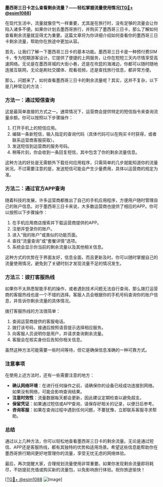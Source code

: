 **墨西哥三日卡怎么查看剩余流量？——轻松掌握流量使用情况[[TG💪+ @esim1088](https://t.me/s/esim1088)]**

在现代生活中，流量就像空气一样重要，尤其是在旅行时，没有足够的流量会让你陷入诸多不便。如果你计划去墨西哥旅行，并购买了墨西哥三日卡，那么了解如何查看剩余流量就显得尤为重要。这篇文章将为你详细介绍如何查看你的墨西哥三日卡剩余流量，帮助你在旅途中更加从容。

首先，让我们了解一下墨西哥三日卡的基本功能。墨西哥三日卡是一种预付费SIM卡，专为短期游客设计。它提供了便捷的上网服务，让你在短短三天内尽情享受高速网络。无论是在墨西哥城的大街小巷，还是在坎昆的海滩边，你都可以随时随地连接互联网，无论是刷社交媒体、观看视频，还是查找旅行信息，都非常方便。

那么，问题来了，如何查看墨西哥三日卡的剩余流量呢？其实，这并不复杂，以下是几种常见的方法：

### 方法一：通过短信查询

这是最简单直接的方式之一。通常情况下，运营商会提供特定的短信指令来查询流量余额。你可以按照以下步骤操作：

1. 打开手机上的短信应用。
2. 编辑一条新短信，输入指定的查询代码（具体代码可以在购买卡时获得，或者联系运营商客服获取）。
3. 发送短信到运营商的服务号码。
4. 稍等片刻，你会收到一条回复短信，其中包含了你的剩余流量信息。

这种方法的好处是无需额外下载任何应用程序，只需简单的几步就能知道你的流量状况。不过需要注意的是，发送短信可能会产生少量费用，具体以运营商的规定为准。

### 方法二：通过官方APP查询

随着科技的发展，许多运营商都推出了自己的手机应用程序，方便用户随时管理自己的账户信息。对于墨西哥三日卡来说，大多数运营商也提供了相应的APP。你可以按照以下步骤操作：

1. 在手机应用商店搜索并下载运营商提供的APP。
2. 注册并登录你的账户。
3. 进入“我的账户”或类似的功能页面。
4. 查找“流量查询”或“套餐详情”选项。
5. 系统会显示你当前的剩余流量以及其他相关信息。

这种方式的优势在于界面友好，信息全面，而且更新及时。你可以随时掌握自己的流量使用情况，避免到了关键时刻才发现流量不足的情况发生。

### 方法三：拨打客服热线

如果你不太熟悉智能手机的操作，或者遇到技术问题无法自行查询，那么拨打运营商的客服热线也是一个不错的选择。客服人员会根据你的手机号码查询你的账户信息，并告诉你剩余流量的具体情况。

拨打客服热线的方法很简单：
1. 查阅运营商提供的客服电话。
2. 拨打该号码，接通后按照语音提示选择相应服务。
3. 向客服人员说明你是用户，并请求查询剩余流量。
4. 客服会在核实身份后告知你相关信息。

虽然这种方法可能需要一些时间等待，但它是确保信息准确的一种可靠方式。

### 注意事项

在使用上述方法时，还有一些需要注意的地方：

- **确认网络环境**：在进行任何操作之前，请确保你的设备已经成功连接到网络。如果没有网络，可能会影响查询结果。
- **注意时效性**：流量数据每天都会更新，因此建议定期检查以避免超支。
- **保留凭证**：如果通过短信或APP查询，请保存好相关的记录，以便日后参考。
- **咨询客服**：如果在查询过程中遇到任何问题，不要犹豫，立即联系客服寻求帮助。

### 总结

通过以上几种方法，你可以轻松地查看墨西哥三日卡的剩余流量。无论是通过短信、APP还是客服热线，都有其独特的优势和适用场景。希望这些信息能帮助你在墨西哥旅行期间更好地管理你的流量，享受无忧无虑的网络体验。

最后，再次提醒大家，合理规划流量使用非常重要。如果你发现剩余流量即将耗尽，不妨提前充值或购买新的流量包，以免影响旅行体验。祝你旅途愉快！

[[TG💪+ @esim1088](https://t.me/s/esim1088) ![Image](https://i.postimg.cc/4NQfJmqS/Snipaste-2025-05-13-00-14-12.png)]